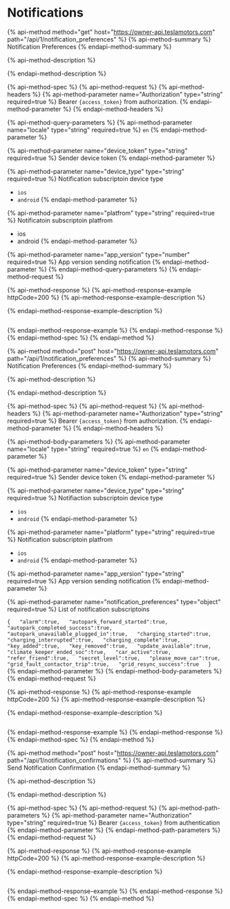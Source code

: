 # Notifications

{% api-method method="get" host="https://owner-api.teslamotors.com" path="/api/1/notification\_preferences" %}
{% api-method-summary %}
Notification Preferences
{% endapi-method-summary %}

{% api-method-description %}

{% endapi-method-description %}

{% api-method-spec %}
{% api-method-request %}
{% api-method-headers %}
{% api-method-parameter name="Authorization" type="string" required=true %}
Bearer `{access_token}` from authorization.
{% endapi-method-parameter %}
{% endapi-method-headers %}

{% api-method-query-parameters %}
{% api-method-parameter name="locale" type="string" required=true %}
`en`
{% endapi-method-parameter %}

{% api-method-parameter name="device\_token" type="string" required=true %}
Sender device token
{% endapi-method-parameter %}

{% api-method-parameter name="device\_type" type="string" required=true %}
Notification subscriptoin device type  
- `ios`  
- `android`
{% endapi-method-parameter %}

{% api-method-parameter name="platfrom" type="string" required=true %}
Notificatoin subscriptoin platfrom  
- ios  
- android
{% endapi-method-parameter %}

{% api-method-parameter name="app\_version" type="number" required=true %}
App version sending notification
{% endapi-method-parameter %}
{% endapi-method-query-parameters %}
{% endapi-method-request %}

{% api-method-response %}
{% api-method-response-example httpCode=200 %}
{% api-method-response-example-description %}

{% endapi-method-response-example-description %}

```

```
{% endapi-method-response-example %}
{% endapi-method-response %}
{% endapi-method-spec %}
{% endapi-method %}

{% api-method method="post" host="https://owner-api.teslamotors.com" path="/api/1/notification\_preferences" %}
{% api-method-summary %}
Notification Preferences
{% endapi-method-summary %}

{% api-method-description %}

{% endapi-method-description %}

{% api-method-spec %}
{% api-method-request %}
{% api-method-headers %}
{% api-method-parameter name="Authorization" type="string" required=true %}
Bearer `{access_token}` from authorization.
{% endapi-method-parameter %}
{% endapi-method-headers %}

{% api-method-body-parameters %}
{% api-method-parameter name="locale" type="string" required=true %}
`en`
{% endapi-method-parameter %}

{% api-method-parameter name="device\_token" type="string" required=true %}
Sender device token
{% endapi-method-parameter %}

{% api-method-parameter name="device\_type" type="string" required=true %}
Notifiaction subscriptoin device type  
- `ios`  
- `android`
{% endapi-method-parameter %}

{% api-method-parameter name="platform" type="string" required=true %}
Notification subscriptoin platfrom  
- `ios`  
- `android`
{% endapi-method-parameter %}

{% api-method-parameter name="app\_version" type="string" required=true %}
App version sending notification
{% endapi-method-parameter %}

{% api-method-parameter name="notification\_preferences" type="object" required=true %}
List of notification subscriptoins  
  
`{  
"alarm":true,  
"autopark_forward_started":true,  
"autopark_completed_success":true,  
"autopark_unavailable_plugged_in":true,  
"charging_started":true,  
"charging_interrupted":true,  
"charging_complete":true,  
"key_added":true,  
"key_removed":true,  
"update_available":true,  
"climate_keeper_ended_soc":true,  
"car_active":true,  
"refer_friend":true,  
"secret_level":true,  
"please_move_car":true,  
"grid_fault_contactor_trip":true,  
"grid_resync_success":true​  
}`  
{% endapi-method-parameter %}
{% endapi-method-body-parameters %}
{% endapi-method-request %}

{% api-method-response %}
{% api-method-response-example httpCode=200 %}
{% api-method-response-example-description %}

{% endapi-method-response-example-description %}

```

```
{% endapi-method-response-example %}
{% endapi-method-response %}
{% endapi-method-spec %}
{% endapi-method %}

{% api-method method="post" host="https://owner-api.teslamotors.com" path="/api/1/notification\_confirmations" %}
{% api-method-summary %}
Send Notification Confirmation
{% endapi-method-summary %}

{% api-method-description %}

{% endapi-method-description %}

{% api-method-spec %}
{% api-method-request %}
{% api-method-path-parameters %}
{% api-method-parameter name="Authorization" type="string" required=true %}
Bearer `{access_token}` from authentication
{% endapi-method-parameter %}
{% endapi-method-path-parameters %}
{% endapi-method-request %}

{% api-method-response %}
{% api-method-response-example httpCode=200 %}
{% api-method-response-example-description %}

{% endapi-method-response-example-description %}

```

```
{% endapi-method-response-example %}
{% endapi-method-response %}
{% endapi-method-spec %}
{% endapi-method %}

